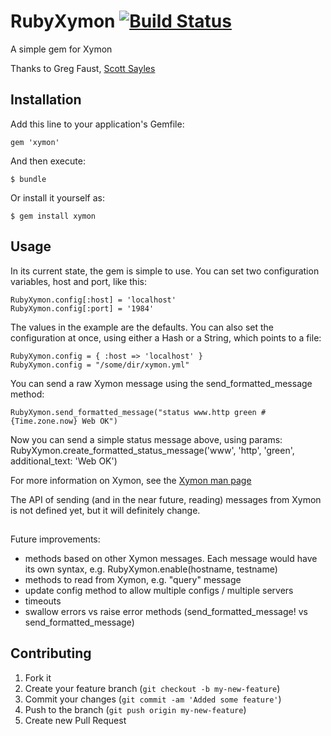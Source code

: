 RubyXymon [![Build Status](https://travis-ci.org/rubyisbeautiful/ruby_xymon.png)](https://travis-ci.org/rubyisbeautiful/ruby_xymon)
========

A simple gem for Xymon

Thanks to Greg Faust, [Scott Sayles](https://github.com/codemariner)

## Installation

Add this line to your application's Gemfile:

    gem 'xymon'

And then execute:

    $ bundle

Or install it yourself as:

    $ gem install xymon

## Usage

In its current state, the gem is simple to use.  You can set two configuration variables, host and port, like this:

    RubyXymon.config[:host] = 'localhost'
    RubyXymon.config[:port] = '1984'

The values in the example are the defaults.
You can also set the configuration at once, using either a Hash or a String, which points to a file:

    RubyXymon.config = { :host => 'localhost' }
    RubyXymon.config = "/some/dir/xymon.yml"

You can send a raw Xymon message using the send_formatted_message method:

    RubyXymon.send_formatted_message("status www.http green #{Time.zone.now} Web OK")

Now you can send a simple status message above, using params:
    RubyXymon.create_formatted_status_message('www', 'http', 'green', additional_text: 'Web OK')

For more information on Xymon, see the [Xymon man page](http://www.xymon.com/xymon/help/manpages/man1/xymon.1.html)

The API of sending (and in the near future, reading) messages from Xymon is not defined yet, but it will definitely change.  

##

Future improvements:
* methods based on other Xymon messages.  Each message would have its own syntax,
  e.g. RubyXymon.enable(hostname, testname)
* methods to read from Xymon, e.g. "query" message
* update config method to allow multiple configs / multiple servers
* timeouts
* swallow errors vs raise error methods (send_formatted_message! vs send_formatted_message)


## Contributing

1. Fork it
2. Create your feature branch (`git checkout -b my-new-feature`)
3. Commit your changes (`git commit -am 'Added some feature'`)
4. Push to the branch (`git push origin my-new-feature`)
5. Create new Pull Request

